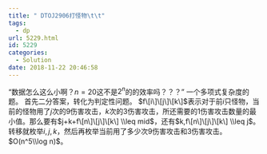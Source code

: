 ```yaml
---
title: " DTOJ2906打怪物\t\t"
tags:
  - dp
url: 5229.html
id: 5229
categories:
  - Solution
date: 2018-11-22 20:46:58
---
```


“数据怎么这么小啊？$n=20$这不是$2^n$的的效率吗？？？” 一个多项式复杂度的题。 首先二分答案，转化为判定性问题。 $f\[i\]\[j\]\[k\]$表示对于前$i$只怪物，当前的怪物用了$j$次的9伤害攻击，$k$次的3伤害攻击，所还需要的$1$伤害攻击数量的最小值。那么要有$j+k+f\[n\]\[j\]\[k\] \\leq mid$，还有$k,f\[n\]\[j\]\[k\] \\leq j$。转移就枚举$i,j,k$，然后再枚举当前用了多少次9伤害攻击和3伤害攻击。$O(n^5\\log n)$。
